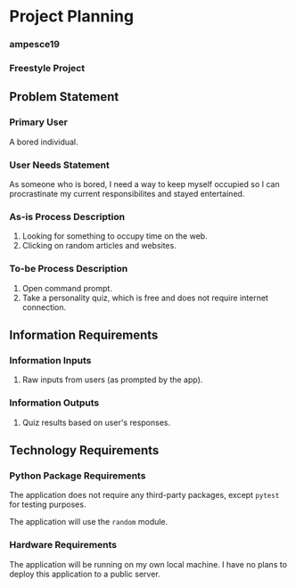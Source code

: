 # Project Planning
### ampesce19
### Freestyle Project
##

## Problem Statement

### Primary User

A bored individual.

### User Needs Statement 

As someone who is bored, I need a way to keep myself occupied so I can procrastinate my current responsibilites and stayed entertained. 

### As-is Process Description

  1. Looking for something to occupy time on the web. 
  2. Clicking on random articles and websites. 

### To-be Process Description

  1. Open command prompt. 
  2. Take a personality quiz, which is free and does not require internet connection. 


## Information Requirements

### Information Inputs

  1. Raw inputs from users (as prompted by the app). 
  
### Information Outputs

  1. Quiz results based on user's responses. 

## Technology Requirements

### Python Package Requirements

The application does not require any third-party packages, except `pytest` for testing purposes.

The application will use the `random` module. 

### Hardware Requirements

The application will be running on my own local machine. I have no plans to deploy this application to a public server.
